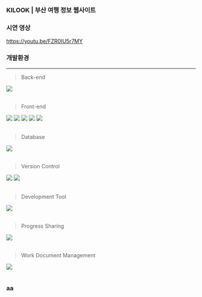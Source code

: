 ### KILOOK | 부산 여행 정보 웹사이트


### 시연 영상
https://youtu.be/FZR0IU5r7MY
   
### 개발환경
---
> Back-end
<div>
    <img src="https://img.shields.io/badge/java-007396?style=for-the-badge&logo=java&logoColor=white">
</div>
<br>

> Front-end
<div>
    <img src="https://img.shields.io/badge/html5-E34F26?style=for-the-badge&logo=html5&logoColor=white">
    <img src="https://img.shields.io/badge/css-1572B6?style=for-the-badge&logo=css3&logoColor=white">
    <img src="https://img.shields.io/badge/javascript-F7DF1E?style=for-the-badge&logo=javascript&logoColor=black">
    <img src="https://img.shields.io/badge/bootstrap-7952B3?style=for-the-badge&logo=bootstrap&logoColor=white">
    <img src="https://img.shields.io/badge/jquery-0769AD?style=for-the-badge&logo=jquery&logoColor=white">
</div>
<br>

> Database
<div>
    <img src="https://img.shields.io/badge/oracle-F80000?style=for-the-badge&logo=oracle&logoColor=white">
</div>
<br>

> Version Control
<div>
    <img src="https://img.shields.io/badge/github-181717?style=for-the-badge&logo=github&logoColor=white">
    <img src="https://img.shields.io/badge/git-F05032?style=for-the-badge&logo=git&logoColor=white">
</div>
<br>

> Development Tool
<div>
    <img src="https://img.shields.io/badge/spring-6DB33F?style=for-the-badge&logo=spring&logoColor=white">
</div>
<br>

> Progress Sharing
<div>
    <img src="https://img.shields.io/badge/discord-5865F2?style=for-the-badge&logo=discord&logoColor=white">
</div>
<br>

> Work Document Management
<div>
    <img src="https://img.shields.io/badge/Notion-000000?style=for-the-badge&logo=Notion&logoColor=white">
</div>
<br>

### aa

